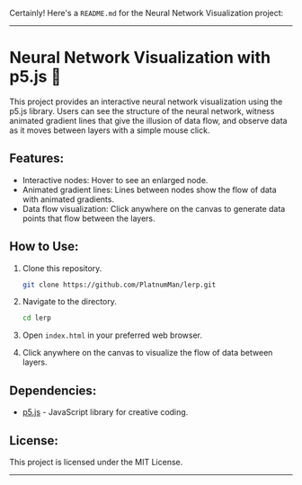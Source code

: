Certainly! Here's a `README.md` for the Neural Network Visualization project:

---

# Neural Network Visualization with p5.js 🎨

This project provides an interactive neural network visualization using the p5.js library. Users can see the structure of the neural network, witness animated gradient lines that give the illusion of data flow, and observe data as it moves between layers with a simple mouse click.


## Features:

- Interactive nodes: Hover to see an enlarged node.
- Animated gradient lines: Lines between nodes show the flow of data with animated gradients.
- Data flow visualization: Click anywhere on the canvas to generate data points that flow between the layers.

## How to Use:

1. Clone this repository.
    ```bash
    git clone https://github.com/PlatnumMan/lerp.git
    ```

2. Navigate to the directory.
    ```bash
    cd lerp
    ```

3. Open `index.html` in your preferred web browser.

4. Click anywhere on the canvas to visualize the flow of data between layers.

## Dependencies:

- [p5.js](https://p5js.org/) - JavaScript library for creative coding.


## License:

This project is licensed under the MIT License.

---
